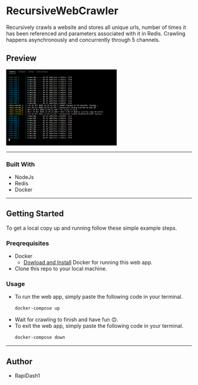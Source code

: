 # RecursiveWebCrawler

Recursively crawls a website and stores all unique urls, number of times it has been referenced and parameters associated with it in Redis. Crawling happens asynchronously and concurrently through 5 channels.

## Preview

<img src = "images/crawlerOutput.PNG" width = "300">

---

### Built With
- NodeJs
- Redis
- Docker

---

## Getting Started

To get a local copy up and running follow these simple example steps.

### Preqrequisites

- Docker   
    - [Dowload and Install](https://www.docker.com/products/docker-desktop) Docker for running this web app.
- Clone this repo to your local machine.

### Usage
- To run the web app, simply paste the following code in your terminal.
    ```bash
    docker-compose up
    ```
- Wait for crawling to finish and have fun 😊.
- To exit the web app, simply paste the following code in your terminal.
    ```bash
    docker-compose down
    ```


---

## Author
- RapiDash1